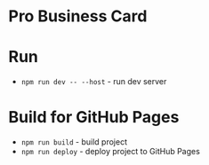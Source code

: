 # Pro Business Card

# Run

- `npm run dev -- --host` - run dev server

# Build for GitHub Pages

- `npm run build` - build project
- `npm run deploy` - deploy project to GitHub Pages
